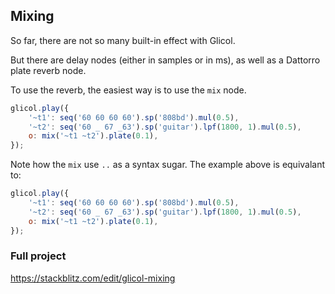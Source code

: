 ## Mixing

So far, there are not so many built-in effect with Glicol.

But there are delay nodes (either in samples or in ms), as well as a Dattorro plate reverb node.

To use the reverb, the easiest way is to use the `mix` node.

```js
glicol.play({
    '~t1': seq('60 60 60 60').sp('808bd').mul(0.5),
    '~t2': seq('60 _ 67 _63').sp('guitar').lpf(1800, 1).mul(0.5),
    o: mix('~t1 ~t2').plate(0.1),
});
```

Note how the `mix` use `..` as a syntax sugar. The example above is equivalant to:

```js
glicol.play({
    '~t1': seq('60 60 60 60').sp('808bd').mul(0.5),
    '~t2': seq('60 _ 67 _63').sp('guitar').lpf(1800, 1).mul(0.5),
    o: mix('~t1 ~t2').plate(0.1),
});
```

### Full project

https://stackblitz.com/edit/glicol-mixing
